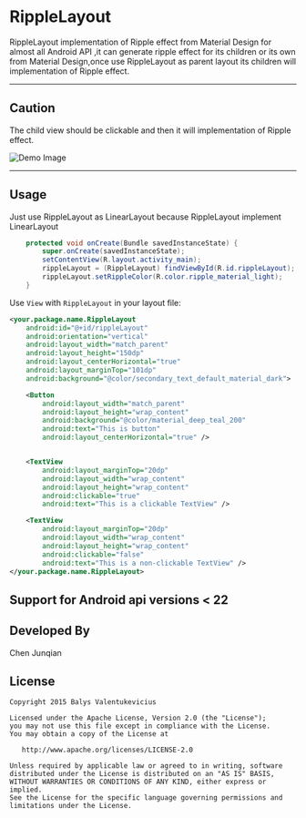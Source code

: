 # RippleLayout

RippleLayout implementation of Ripple effect from Material Design for almost all Android API ,it can generate ripple effect for its children or its own from Material Design,once use RippleLayout as parent layout its children will implementation of Ripple effect.

-------------------------
Caution
-------------------------
The child view should be clickable and then it will implementation of Ripple effect.


![Demo Image][1]

-------------------------
Usage
-----

Just use RippleLayout as LinearLayout because RippleLayout implement LinearLayout

```java
    protected void onCreate(Bundle savedInstanceState) {
        super.onCreate(savedInstanceState);
        setContentView(R.layout.activity_main);
        rippleLayout = (RippleLayout) findViewById(R.id.rippleLayout);
        rippleLayout.setRippleColor(R.color.ripple_material_light);
    }
```

Use `View` with `RippleLayout` in your layout file:

```xml
<your.package.name.RippleLayout
    android:id="@+id/rippleLayout"
    android:orientation="vertical"
    android:layout_width="match_parent"
    android:layout_height="150dp"
    android:layout_centerHorizontal="true"
    android:layout_marginTop="101dp"
    android:background="@color/secondary_text_default_material_dark">

    <Button
        android:layout_width="match_parent"
        android:layout_height="wrap_content"
        android:background="@color/material_deep_teal_200"
        android:text="This is button"
        android:layout_centerHorizontal="true" />


    <TextView
        android:layout_marginTop="20dp"
        android:layout_width="wrap_content"
        android:layout_height="wrap_content"
        android:clickable="true"
        android:text="This is a clickable TextView" />

    <TextView
        android:layout_marginTop="20dp"
        android:layout_width="wrap_content"
        android:layout_height="wrap_content"
        android:clickable="false"
        android:text="This is a non-clickable TextView" />
</your.package.name.RippleLayout>
```
Support for Android api versions <  22 
-----
Developed By
--------------------
Chen Junqian

License
-----------

```
Copyright 2015 Balys Valentukevicius

Licensed under the Apache License, Version 2.0 (the "License");
you may not use this file except in compliance with the License.
You may obtain a copy of the License at

   http://www.apache.org/licenses/LICENSE-2.0

Unless required by applicable law or agreed to in writing, software
distributed under the License is distributed on an "AS IS" BASIS,
WITHOUT WARRANTIES OR CONDITIONS OF ANY KIND, either express or implied.
See the License for the specific language governing permissions and
limitations under the License.
```

[1]: https://github.com/chenjunqian/RippleLayout/blob/master/readme-image/Screen%20Recording.gif
